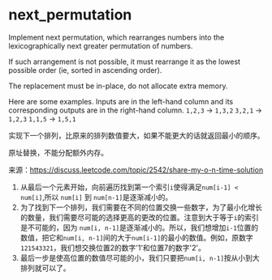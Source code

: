 # next_permutation

Implement next permutation, which rearranges numbers into the lexicographically next greater permutation of numbers.

If such arrangement is not possible, it must rearrange it as the lowest possible order (ie, sorted in ascending order).

The replacement must be in-place, do not allocate extra memory.

Here are some examples. Inputs are in the left-hand column and its corresponding outputs are in the right-hand column.
`1,2,3` → `1,3,2`
`3,2,1` → `1,2,3`
`1,1,5` → `1,5,1`



实现下一个排列，比原来的排列数值要大，如果不能更大的话就返回最小的顺序。

原址替换，不能分配额外内存。



来源：<https://discuss.leetcode.com/topic/2542/share-my-o-n-time-solution>

1. 从最后一个元素开始，向前遍历找到第一个索引`i`使得满足`num[i-1] < num[i]`,所以 `num[i]` 到 `num[n-1]`是逐渐减小的。
2. 为了找到下一个排列，我们需要在不同的位置交换一些数字，为了最小化增长的数量，我们需要尽可能的选择更高的更改的位置。注意到大于等于`i`的索引是不可能的，因为 `num[i, n-1]`是逐渐减小的。所以，我们想增加`i-1`位置的数值，把它和`num[i, n-1]`间的大于`num[i-1]`的最小的数值。例如，原数字`121543321`，我们想交换位置2的数字'1'和位置7的数字'2'。
3. 最后一步是使高位置的数值尽可能的小，我们只要把`num[i, n-1]`按从小到大排列就可以了。



